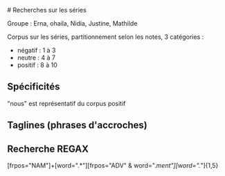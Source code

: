# Recherches sur les séries

Groupe : Erna, ohaila, Nidia, Justine, Mathilde

Corpus sur les séries, partitionnement selon les notes, 3 catégories :
- négatif : 1 à 3
- neutre : 4 à 7
- positif : 8 à 10

## Spécificités

"nous" est représentatif du corpus positif

## Taglines (phrases d'accroches)


## Recherche REGAX

[frpos="NAM"]+[word=".*"][frpos="ADV" & word=".*ment"][word=".*"]{1,5}
